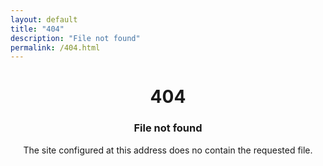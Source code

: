 ```yaml
---
layout: default
title: "404"
description: "File not found"
permalink: /404.html
---
```


<center> 
<h1> 404 </h1> 
<h3> File not found </h3> 
The site configured at this address does no contain the requested file.
</center>


